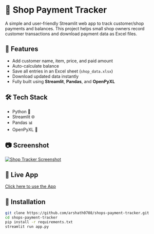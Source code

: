 # 🧾 Shop Payment Tracker

A simple and user-friendly Streamlit web app to track customer/shop payments and balances. This project helps small shop owners record customer transactions and download payment data as Excel files.

## 🚀 Features

- Add customer name, item, price, and paid amount
- Auto-calculate balance
- Save all entries in an Excel sheet (`shop_data.xlsx`)
- Download updated data instantly
- Fully built using **Streamlit**, **Pandas**, and **OpenPyXL**

## 🛠️ Tech Stack

- Python 🐍
- Streamlit 🌐
- Pandas 📊
- OpenPyXL 📄

## 📷 Screenshot
[![Shop Tracker Screenshot](https://raw.githubusercontent.com/Arshath0708/shops-payment-tracker/main/Screenshot%202025-07-13%20123304.png)](https://shops-payment-tracker-Arshath0708.streamlit.app)


## 🔗 Live App
[Click here to use the App](https://shops-payment-tracker-<Arshath0708>.streamlit.app)

## 📁 Installation

```bash
git clone https://github.com/arshath0708/shops-payment-tracker.git
cd shops-payment-tracker
pip install -r requirements.txt
streamlit run app.py
